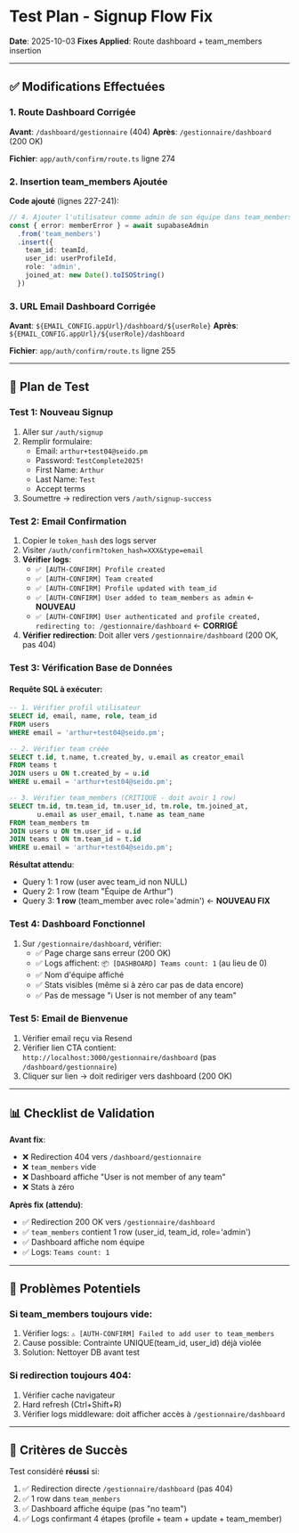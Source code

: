 # Test Plan - Signup Flow Fix

**Date**: 2025-10-03
**Fixes Applied**: Route dashboard + team_members insertion

---

## ✅ Modifications Effectuées

### 1. Route Dashboard Corrigée
**Avant**: `/dashboard/gestionnaire` (404)
**Après**: `/gestionnaire/dashboard` (200 OK)

**Fichier**: `app/auth/confirm/route.ts` ligne 274

### 2. Insertion team_members Ajoutée
**Code ajouté** (lignes 227-241):
```typescript
// 4. Ajouter l'utilisateur comme admin de son équipe dans team_members
const { error: memberError } = await supabaseAdmin
  .from('team_members')
  .insert({
    team_id: teamId,
    user_id: userProfileId,
    role: 'admin',
    joined_at: new Date().toISOString()
  })
```

### 3. URL Email Dashboard Corrigée
**Avant**: `${EMAIL_CONFIG.appUrl}/dashboard/${userRole}`
**Après**: `${EMAIL_CONFIG.appUrl}/${userRole}/dashboard`

**Fichier**: `app/auth/confirm/route.ts` ligne 255

---

## 🧪 Plan de Test

### Test 1: Nouveau Signup
1. Aller sur `/auth/signup`
2. Remplir formulaire:
   - Email: `arthur+test04@seido.pm`
   - Password: `TestComplete2025!`
   - First Name: `Arthur`
   - Last Name: `Test`
   - Accept terms
3. Soumettre → redirection vers `/auth/signup-success`

### Test 2: Email Confirmation
1. Copier le `token_hash` des logs server
2. Visiter `/auth/confirm?token_hash=XXX&type=email`
3. **Vérifier logs**:
   - `✅ [AUTH-CONFIRM] Profile created`
   - `✅ [AUTH-CONFIRM] Team created`
   - `✅ [AUTH-CONFIRM] Profile updated with team_id`
   - `✅ [AUTH-CONFIRM] User added to team_members as admin` ← **NOUVEAU**
   - `✅ [AUTH-CONFIRM] User authenticated and profile created, redirecting to: /gestionnaire/dashboard` ← **CORRIGÉ**
4. **Vérifier redirection**: Doit aller vers `/gestionnaire/dashboard` (200 OK, pas 404)

### Test 3: Vérification Base de Données

#### Requête SQL à exécuter:
```sql
-- 1. Vérifier profil utilisateur
SELECT id, email, name, role, team_id
FROM users
WHERE email = 'arthur+test04@seido.pm';

-- 2. Vérifier team créée
SELECT t.id, t.name, t.created_by, u.email as creator_email
FROM teams t
JOIN users u ON t.created_by = u.id
WHERE u.email = 'arthur+test04@seido.pm';

-- 3. Vérifier team_members (CRITIQUE - doit avoir 1 row)
SELECT tm.id, tm.team_id, tm.user_id, tm.role, tm.joined_at,
       u.email as user_email, t.name as team_name
FROM team_members tm
JOIN users u ON tm.user_id = u.id
JOIN teams t ON tm.team_id = t.id
WHERE u.email = 'arthur+test04@seido.pm';
```

**Résultat attendu**:
- Query 1: 1 row (user avec team_id non NULL)
- Query 2: 1 row (team "Équipe de Arthur")
- Query 3: **1 row** (team_member avec role='admin') ← **NOUVEAU FIX**

### Test 4: Dashboard Fonctionnel
1. Sur `/gestionnaire/dashboard`, vérifier:
   - ✅ Page charge sans erreur (200 OK)
   - ✅ Logs affichent: `📦 [DASHBOARD] Teams count: 1` (au lieu de 0)
   - ✅ Nom d'équipe affiché
   - ✅ Stats visibles (même si à zéro car pas de data encore)
   - ✅ Pas de message "ℹ️ User is not member of any team"

### Test 5: Email de Bienvenue
1. Vérifier email reçu via Resend
2. Vérifier lien CTA contient: `http://localhost:3000/gestionnaire/dashboard` (pas `/dashboard/gestionnaire`)
3. Cliquer sur lien → doit rediriger vers dashboard (200 OK)

---

## 📊 Checklist de Validation

**Avant fix**:
- ❌ Redirection 404 vers `/dashboard/gestionnaire`
- ❌ `team_members` vide
- ❌ Dashboard affiche "User is not member of any team"
- ❌ Stats à zéro

**Après fix (attendu)**:
- ✅ Redirection 200 OK vers `/gestionnaire/dashboard`
- ✅ `team_members` contient 1 row (user_id, team_id, role='admin')
- ✅ Dashboard affiche nom équipe
- ✅ Logs: `Teams count: 1`

---

## 🐛 Problèmes Potentiels

### Si team_members toujours vide:
1. Vérifier logs: `⚠️ [AUTH-CONFIRM] Failed to add user to team_members`
2. Cause possible: Contrainte UNIQUE(team_id, user_id) déjà violée
3. Solution: Nettoyer DB avant test

### Si redirection toujours 404:
1. Vérifier cache navigateur
2. Hard refresh (Ctrl+Shift+R)
3. Vérifier logs middleware: doit afficher accès à `/gestionnaire/dashboard`

---

## 🎯 Critères de Succès

Test considéré **réussi** si:
1. ✅ Redirection directe `/gestionnaire/dashboard` (pas 404)
2. ✅ 1 row dans `team_members`
3. ✅ Dashboard affiche équipe (pas "no team")
4. ✅ Logs confirmant 4 étapes (profile + team + update + team_member)
